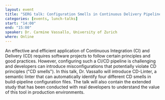 ```yaml
---
layout: event
title: "SERG talk: Configuration Smells in Continuous Delivery Pipelines"
categories: [events, lunch-talks]
start: "14:00"
end: "15:00"
speaker: Dr. Carmine Vassallo, University of Zurich
where: Online
---
```


An effective and efficient application of Continuous Integration (CI) and Delivery (CD) requires software projects to follow certain principles and good practices. However, configuring such a CI/CD pipeline is challenging and developers can introduce misconfigurations that potentially violate CD principles ("CD smells"). In this talk, Dr. Vassallo will introduce CD-Linter, a semantic linter that can automatically identify four different CD smells in build-pipeline configuration files. The talk will also contain the extended study that has been conducted with real developers to understand the value of this tool in production environments.
